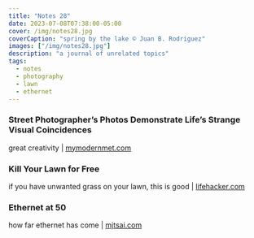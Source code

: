 ```yaml
---
title: "Notes 28"
date: 2023-07-08T07:38:00-05:00
cover: /img/notes28.jpg
coverCaption: "spring by the lake © Juan B. Rodriguez"
images: ["/img/notes28.jpg"]
description: "a journal of unrelated topics"
tags:
  - notes
  - photography
  - lawn
  - ethernet
---
```


### Street Photographer’s Photos Demonstrate Life’s Strange Visual Coincidences

great creativity | [mymodernmet.com](https://mymodernmet.com/anthimos-ntagkas-street-photography/)

### Kill Your Lawn for Free

if you have unwanted grass on your lawn, this is good | [lifehacker.com](
https://lifehacker.com/kill-your-lawn-for-free-and-replace-it-with-something-1850575657)

### Ethernet at 50

how far ethernet has come | [mjtsai.com](https://mjtsai.com/blog/2023/07/07/ethernet-at-50/)